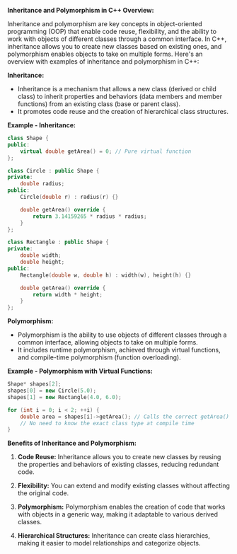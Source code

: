 **Inheritance and Polymorphism in C++ Overview:**

Inheritance and polymorphism are key concepts in object-oriented programming (OOP) that enable code reuse, flexibility, and the ability to work with objects of different classes through a common interface. In C++, inheritance allows you to create new classes based on existing ones, and polymorphism enables objects to take on multiple forms. Here's an overview with examples of inheritance and polymorphism in C++:

**Inheritance:**

- Inheritance is a mechanism that allows a new class (derived or child class) to inherit properties and behaviors (data members and member functions) from an existing class (base or parent class).
- It promotes code reuse and the creation of hierarchical class structures.

**Example - Inheritance:**
```cpp
class Shape {
public:
    virtual double getArea() = 0; // Pure virtual function
};

class Circle : public Shape {
private:
    double radius;
public:
    Circle(double r) : radius(r) {}

    double getArea() override {
        return 3.14159265 * radius * radius;
    }
};

class Rectangle : public Shape {
private:
    double width;
    double height;
public:
    Rectangle(double w, double h) : width(w), height(h) {}

    double getArea() override {
        return width * height;
    }
};
```

**Polymorphism:**

- Polymorphism is the ability to use objects of different classes through a common interface, allowing objects to take on multiple forms.
- It includes runtime polymorphism, achieved through virtual functions, and compile-time polymorphism (function overloading).

**Example - Polymorphism with Virtual Functions:**
```cpp
Shape* shapes[2];
shapes[0] = new Circle(5.0);
shapes[1] = new Rectangle(4.0, 6.0);

for (int i = 0; i < 2; ++i) {
    double area = shapes[i]->getArea(); // Calls the correct getArea() based on object type
    // No need to know the exact class type at compile time
}
```

**Benefits of Inheritance and Polymorphism:**

1. **Code Reuse:** Inheritance allows you to create new classes by reusing the properties and behaviors of existing classes, reducing redundant code.

2. **Flexibility:** You can extend and modify existing classes without affecting the original code.

3. **Polymorphism:** Polymorphism enables the creation of code that works with objects in a generic way, making it adaptable to various derived classes.

4. **Hierarchical Structures:** Inheritance can create class hierarchies, making it easier to model relationships and categorize objects.

